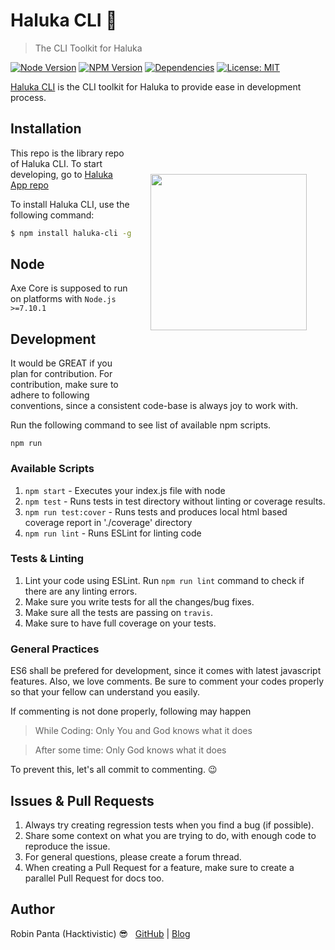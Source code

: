 # Haluka CLI 🍖
> The CLI Toolkit for Haluka

[![Node Version][node-image]][npm-url]
[![NPM Version][npm-image]][npm-url]
[![Dependencies][dependencies]][david-dm]
[![License: MIT][license-image]][license-link]

[Haluka CLI](https://haluka.jsaxe.com/cli) is the CLI toolkit for Haluka to provide ease in development process.

<img src="https://i.imgur.com/oUzUUsC.png" width="250px" align="right" hspace="30px" vspace="100px">


## Installation

This repo is the library repo of Haluka CLI. To start developing, go to [Haluka App repo](https://github.com/jsaxe/haluka-app)

To install Haluka CLI, use the following command:
```bash
$ npm install haluka-cli -g
```

## Node

Axe Core is supposed to run on platforms with `Node.js >=7.10.1`

## Development

It would be GREAT if you plan for contribution. For contribution, make sure to adhere to following conventions, since a consistent code-base is always joy to work with.

Run the following command to see list of available npm scripts.

```
npm run
```

### Available Scripts

1. `npm start` - Executes your index.js file with node
2. `npm test` - Runs tests in test directory without linting or coverage results.
3. `npm run test:cover` - Runs tests and produces local html based coverage report in './coverage' directory
5. `npm run lint` - Runs ESLint for linting code

### Tests & Linting

1. Lint your code using ESLint. Run `npm run lint` command to check if there are any linting errors.
2. Make sure you write tests for all the changes/bug fixes.
3. Make sure all the tests are passing on `travis`.
4. Make sure to have full coverage on your tests.

### General Practices

ES6 shall be prefered for development, since it comes with latest javascript features. Also, we love comments. Be sure to comment your codes properly so that your fellow can understand you easily.

If commenting is not done properly, following may happen
>While Coding: Only You and God knows what it does

>After some time: Only God knows what it does

To prevent this, let's all commit to commenting. 😉

## Issues & Pull Requests

1. Always try creating regression tests when you find a bug (if possible).
2. Share some context on what you are trying to do, with enough code to reproduce the issue.
3. For general questions, please create a forum thread.
4. When creating a Pull Request for a feature, make sure to create a parallel Pull Request for docs too.

## Author

Robin Panta (Hacktivistic) 😎  &nbsp; [GitHub](https://github.com/hacktivistic) | [Blog](https://robinpanta.com)

[node-image]: https://img.shields.io/node/v/haluka-cli.svg?style=flat-square
[npm-image]: https://img.shields.io/npm/v/haluka-cli.svg?style=flat-square
[npm-url]: https://npmjs.org/package/haluka-cli
[dependencies]: https://david-dm.org/jsaxe/haluka-cli/status.svg
[dev-dependencies]: https://david-dm.org/jsaxe/haluka-cli/dev-status.svg
[david-dm]: https://david-dm.org/jsaxe/haluka-cli
[david-dm-dev]: https://david-dm.org/jsaxe/haluka-cli?type=dev
[license-image]: https://img.shields.io/badge/License-MIT-blue.svg
[license-link]: https://opensource.org/licenses/MIT
